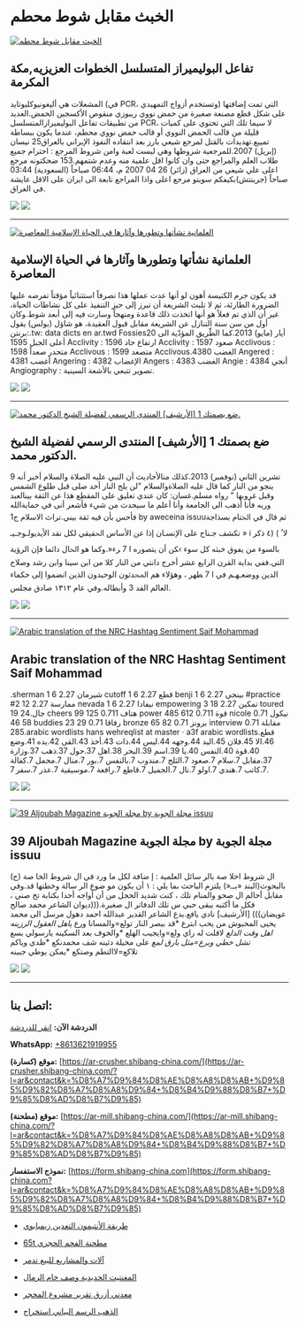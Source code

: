 # الخبث مقابل شوط محطم

<a href="https://swt.shibang-china.com/?l=ar&img&k=%D8%A7%D9%84%D8%AE%D8%A8%D8%AB+%D9%85%D9%82%D8%A7%D8%A8%D9%84+%D8%B4%D9%88%D8%B7+%D9%85%D8%AD%D8%B7%D9%85" target="_blank">![الخبث مقابل شوط محطم](http://static.shibang-china.com/all-800x300/831.jpg)</a>

## تفاعل البوليميراز المتسلسل الخطوات  العزيزيه,مكة المكرمة
المشعلات هي أليغونيوكليوتايد (في PCR، وتستخدم أزواج التمهيدي) التي تمت إضافتها على شكل قطع مصنعة صغيرة من حمض نووي ريبوزي منقوص الأكسجين الحمض.العديد من تطبيقات تفاعل البوليميرازالمتسلسل PCR، لا سيما تلك التي تحتوي على كميات قليلة من قالب الحمض النووي أو قالب حمض نووي محطم، عندما يكون ببساطة تمييع.تهديدات بالقتل لمرجع شيعي بارز بعد انتقاده النفوذ الإيراني بالعراق25 نيسان (إبريل) 2007.للمرجعية شروطها وهي ليست لعبة وامن شروط المرجع : احترام جميع طلاب العلم والمراجع حتى وان كانوا اقل علمية منه وعدم شتمهم.153 ضحكتونه مرجع اعلى علي شيعي من العراق (زائر) 26 04 2007 م، 06:44 صباحاً (السعودية) 03:44 صباحاً (جرينتش)بكيفكم سويتو مرجع اعلى واذا المراجع تابعة الى ايران على الاقل عايشة في العراق.


<a href="https://whatsapp.shibangsoft.com/WhatsApp.php" target="_blank" title="WhatsApp">![](http://static.shibang-china.com/icon/whatsapp.png)</a> <a href="https://swt.shibang-china.com/?l=ar&icon&k=%D8%A7%D9%84%D8%AE%D8%A8%D8%AB+%D9%85%D9%82%D8%A7%D8%A8%D9%84+%D8%B4%D9%88%D8%B7+%D9%85%D8%AD%D8%B7%D9%85" target="_blank">![](http://static.shibang-china.com/icon/chat-ar.png)</a>

---

<a href="https://swt.shibang-china.com/?l=ar&img&k=%D8%A7%D9%84%D8%AE%D8%A8%D8%AB+%D9%85%D9%82%D8%A7%D8%A8%D9%84+%D8%B4%D9%88%D8%B7+%D9%85%D8%AD%D8%B7%D9%85" target="_blank">![العلمانية نشأتها وتطورها وآثارها في الحياة الإسلامية المعاصرة](http://static.shibang-china.com/all-800x300/1018.jpg)</a>

## العلمانية نشأتها وتطورها وآثارها في الحياة الإسلامية المعاصرة
قد يكون جرم الكنيسة أهون لو أنها عدت عملها هذا تصرفاً استثنائياً مؤقتاً تفرضه عليها الضرورة الطارئة، ثم لا تلبث الشريعة أن تبرز إلى حيز التنفيذ على كل نشاطات الحياة، غير أن الذي تم فعلاً هو أنها اتخذت ذلك قاعدة ومنهجاً وسارت فيه إلى أبعد شوط.وكان أول من سن سنة التنازل عن الشريعة مقابل قبول العقيدة، هو شاؤل (بولس) يقول برنتن:.tw: data dicts en ar.twd Fossies20 أيار (مايو) 2013.كما الطّريق المؤدّية الى أعلى الجبل 1595 Acclivity : ارتفاع حاد 1596 Acclivity : صعود 1597 Acclivous : متحدر صعداً 1598 Acclivous : متصعد 1599 Acclivous.الغضب 4380 Angered : أغضب 4381 Angering : الإغضاب 4382 Angers : الغضب 4383 Angie : أنجي 4384 Angiography : تصوير تتبعي بالأشعة السينية.


<a href="https://whatsapp.shibangsoft.com/WhatsApp.php" target="_blank" title="WhatsApp">![](http://static.shibang-china.com/icon/whatsapp.png)</a> <a href="https://swt.shibang-china.com/?l=ar&icon&k=%D8%A7%D9%84%D8%AE%D8%A8%D8%AB+%D9%85%D9%82%D8%A7%D8%A8%D9%84+%D8%B4%D9%88%D8%B7+%D9%85%D8%AD%D8%B7%D9%85" target="_blank">![](http://static.shibang-china.com/icon/chat-ar.png)</a>

---

<a href="https://swt.shibang-china.com/?l=ar&img&k=%D8%A7%D9%84%D8%AE%D8%A8%D8%AB+%D9%85%D9%82%D8%A7%D8%A8%D9%84+%D8%B4%D9%88%D8%B7+%D9%85%D8%AD%D8%B7%D9%85" target="_blank">![ضع بصمتك 1 [الأرشيف] المنتدى الرسمي لفضيلة الشيخ الدكتور محمد.](http://static.shibang-china.com/all-800x300/809.jpg)</a>

## ضع بصمتك 1 [الأرشيف] المنتدى الرسمي لفضيلة الشيخ الدكتور محمد.
9 تشرين الثاني (نوفمبر) 2013.كذلك منالأحاديث أن النبي عليه الصلاة والسلام أخبر أنه ينجو من النار كما قال عليه الصلاةوالسلام &quot;لن يلج النار أحد صلى قبل طلوع الشمس وقبل غروبها &quot; رواه مسلم.غسان: كان عندي تعليق على المقطع هذا عن الثقة بينالعبد وربه فأنا أذهب الى الجامعة وأنا أعلم ما سيحدث من شيء فأشعر أنى في حمايةالله فأحس بأن فيه ثقة بيني.تراث الاسلام ج1 by aweceina issuuﺛﻢ ﻗﺎل ﻓﻲ اﳋﺘﺎم ﺑﺴﺬاﺟﺔ ﺗﻜﺸﻒ ﺟـﻨﺎح ﻋﻠﻰ اﻹﻧﺴـﺎن إذا ﻋﻦ اﻷﺳﺎس اﳊﻘﻴﻘﻲ ﻟﻜﻞ ﻧﻘﺪ اﻷﻳﺪﻳﻮﻟـﻮﺟـﻴـ » i ﻻ ُ ) (٤ ذﻛﺮ ﺑﺎﻟﺴﻮء ﻣﻦ ﻳﻔﻮق ﺧﺒﺜﻪ ﻛﻞ ﺳﻮء ›ﻜﻦ أن ﻳﺘﺼﻮره ا 7 ﺮء«.وﻛﻤﺎ ﻫﻮ اﳊﺎل داﺋﻤﺎ ﻓﺈن اﻟﺮؤﻳﺔ اﻟﺘﻲ.ﻓﻔﻲ ﺑﺪاﻳﺔ اﻟﻘﺮن اﻟﺮاﺑﻊ ﻋﺸﺮ أﺧﺮج داﻧﺘﻲ ﻣﻦ اﻟﻨﺎر ﻛﻼ ﻣﻦ اﺑﻦ ﺳﻴﻨﺎ واﺑﻦ رﺷﺪ وﺻﻼح اﻟﺪﻳﻦ ووﺿﻌـﻬـﻢ ﻓﻲ ا 7 ﻄﻬﺮ ، وﻫﺆﻻء ﻫﻢ اﶈﺪﺛﻮن اﻟﻮﺣﻴﺪون اﻟﺬﻳﻦ اﻧﻀﻤﻮا إﻟﻰ ﺣﻜﻤﺎء اﻟﻌﺎﻟﻢ اﻟﻘﺪ 3 وأﺑﻄﺎﻟﻪ.وﻓﻲ ﻋﺎم ١٣١٢ ﺻﺎدق ﻣﺠﻠﺲ.


<a href="https://whatsapp.shibangsoft.com/WhatsApp.php" target="_blank" title="WhatsApp">![](http://static.shibang-china.com/icon/whatsapp.png)</a> <a href="https://swt.shibang-china.com/?l=ar&icon&k=%D8%A7%D9%84%D8%AE%D8%A8%D8%AB+%D9%85%D9%82%D8%A7%D8%A8%D9%84+%D8%B4%D9%88%D8%B7+%D9%85%D8%AD%D8%B7%D9%85" target="_blank">![](http://static.shibang-china.com/icon/chat-ar.png)</a>

---

<a href="https://swt.shibang-china.com/?l=ar&img&k=%D8%A7%D9%84%D8%AE%D8%A8%D8%AB+%D9%85%D9%82%D8%A7%D8%A8%D9%84+%D8%B4%D9%88%D8%B7+%D9%85%D8%AD%D8%B7%D9%85" target="_blank">![Arabic translation of the NRC Hashtag Sentiment Saif Mohammad](http://static.shibang-china.com/all-800x300/402.jpg)</a>

## Arabic translation of the NRC Hashtag Sentiment Saif Mohammad
.sherman شيرمان 2.27 6 1 cutoff قطع 2.27 6 1 benji بينجي 2.27 6 1 #practice #ممارسة 2.27 12 2 nevada نيفادا 2.27 6 1 empowering تمكين 2.27 18 3 toured جال.24 19 cheers هتاف 0.711 125 99 power قوة 0.711 612 485 nicole نيكول 0.71 58 46 buddies رفاقا 0.71 29 23 bronze برونز 0.71 82 65 interview مقابلة 0.71 285.arabic wordlists hans wehreqlist at master · a3f arabic wordlists.قطع 46.الا 45.فلان 45.اليد 44.وجھه 44.ليس 44.ذات 43.أخذ 43.القى 42.يده 41.وضع 40.قوة 40.النفس 40.يا 39.اسم 39.البحر 38.اھل 37.حول 37.ذھب 37.وزارة 37.مقابل 7.سلام 7.صعود 7.الثلج 7.مندوب 7.بالنفس 7.بور 7.منال 7.محمل 7.كفالة 7.كاتب 7.ھندي 7.اولو 7.نال 7.الجميل 7.قاطع 7.رافعة 7.موسيقية 7.عذر 7.سفر 7.


<a href="https://whatsapp.shibangsoft.com/WhatsApp.php" target="_blank" title="WhatsApp">![](http://static.shibang-china.com/icon/whatsapp.png)</a> <a href="https://swt.shibang-china.com/?l=ar&icon&k=%D8%A7%D9%84%D8%AE%D8%A8%D8%AB+%D9%85%D9%82%D8%A7%D8%A8%D9%84+%D8%B4%D9%88%D8%B7+%D9%85%D8%AD%D8%B7%D9%85" target="_blank">![](http://static.shibang-china.com/icon/chat-ar.png)</a>

---

<a href="https://swt.shibang-china.com/?l=ar&img&k=%D8%A7%D9%84%D8%AE%D8%A8%D8%AB+%D9%85%D9%82%D8%A7%D8%A8%D9%84+%D8%B4%D9%88%D8%B7+%D9%85%D8%AD%D8%B7%D9%85" target="_blank">![39 Aljoubah Magazine مجلة الجوبة by مجلة الجوبة issuu](http://static.shibang-china.com/all-800x300/77.jpg)</a>

## 39 Aljoubah Magazine مجلة الجوبة by مجلة الجوبة issuu
(ج) ال شروط اخلا صة بالر سائل العلمية : إ ضافة لكل ما ورد في ال شروط الخا صة بالبحوث(البند «بــ«) يلتزم الباحث بما يلي : ١ أن يكون مو ضوع الر سالة وخطتها قد.وفي مقابل أحالم ال صحو والمنام تلك ، كنت شديد الخجل من أن أواجه أحدا بكتابة تخ صني ، فكل ما أكتبه يبقى حبي س تلك الدفاتر ال صغيرة.(((ديوان الشاعر محمد صالح عويضان))) [الأرشيف] نادي يافع.بدع الشاعر القدير عبدالله احمد دهول مرسل الى محمد يحيى المحبوش من يحب ابترع *قد ببصر النار تولع=والمسانا ورع *ياهل العقول الرزينه اهل وقت الدلع* لاقلت له راي ولع=وايجيب الهلع *والخوف بعد السكينه يارسولي بسع *تشل خطي وبرع=مثل بارق لمع* على مخيلة دثينه شف محمدنكع *ظدي وياكم تلاكع=لاالتطم وصتكع *يمكن يوطي جبينه


<a href="https://whatsapp.shibangsoft.com/WhatsApp.php" target="_blank" title="WhatsApp">![](http://static.shibang-china.com/icon/whatsapp.png)</a> <a href="https://swt.shibang-china.com/?l=ar&icon&k=%D8%A7%D9%84%D8%AE%D8%A8%D8%AB+%D9%85%D9%82%D8%A7%D8%A8%D9%84+%D8%B4%D9%88%D8%B7+%D9%85%D8%AD%D8%B7%D9%85" target="_blank">![](http://static.shibang-china.com/icon/chat-ar.png)</a>

---
## اتصل بنا:

**الدردشة الآن:** [انقر للدردشة](https://swt.shibang-china.com?l=ar&contact&k=%D8%A7%D9%84%D8%AE%D8%A8%D8%AB+%D9%85%D9%82%D8%A7%D8%A8%D9%84+%D8%B4%D9%88%D8%B7+%D9%85%D8%AD%D8%B7%D9%85)

**WhatsApp:**  [+8613621919955](https://whatsapp.shibangsoft.com/WhatsApp.php)

**موقع (كسارة):** [https://ar-crusher.shibang-china.com/](https://ar-crusher.shibang-china.com/?l=ar&contact&k=%D8%A7%D9%84%D8%AE%D8%A8%D8%AB+%D9%85%D9%82%D8%A7%D8%A8%D9%84+%D8%B4%D9%88%D8%B7+%D9%85%D8%AD%D8%B7%D9%85)

**موقع (مطحنة):** [https://ar-mill.shibang-china.com/](https://ar-mill.shibang-china.com/?l=ar&contact&k=%D8%A7%D9%84%D8%AE%D8%A8%D8%AB+%D9%85%D9%82%D8%A7%D8%A8%D9%84+%D8%B4%D9%88%D8%B7+%D9%85%D8%AD%D8%B7%D9%85)

**نموذج الاستفسار:** [https://form.shibang-china.com](https://form.shibang-china.com?l=ar&contact&k=%D8%A7%D9%84%D8%AE%D8%A8%D8%AB+%D9%85%D9%82%D8%A7%D8%A8%D9%84+%D8%B4%D9%88%D8%B7+%D9%85%D8%AD%D8%B7%D9%85)

* [طريقة الأنتيمون التعدين زيمبابوي](../30/%D8%B7%D8%B1%D9%8A%D9%82%D8%A9%20%D8%A7%D9%84%D8%A3%D9%86%D8%AA%D9%8A%D9%85%D9%88%D9%86%20%D8%A7%D9%84%D8%AA%D8%B9%D8%AF%D9%8A%D9%86%20%D8%B2%D9%8A%D9%85%D8%A8%D8%A7%D8%A8%D9%88%D9%8A.md)

* [65t مطحنة الفحم الحجري](../28/65t%20%D9%85%D8%B7%D8%AD%D9%86%D8%A9%20%D8%A7%D9%84%D9%81%D8%AD%D9%85%20%D8%A7%D9%84%D8%AD%D8%AC%D8%B1%D9%8A.md)

* [آلات والمشاريع للبيع تدمر](../30/%D8%A2%D9%84%D8%A7%D8%AA%20%D9%88%D8%A7%D9%84%D9%85%D8%B4%D8%A7%D8%B1%D9%8A%D8%B9%20%D9%84%D9%84%D8%A8%D9%8A%D8%B9%20%D8%AA%D8%AF%D9%85%D8%B1.md)

* [المغنتيت الحديدية وصف خام الرمال](../27/%D8%A7%D9%84%D9%85%D8%BA%D9%86%D8%AA%D9%8A%D8%AA%20%D8%A7%D9%84%D8%AD%D8%AF%D9%8A%D8%AF%D9%8A%D8%A9%20%D9%88%D8%B5%D9%81%20%D8%AE%D8%A7%D9%85%20%D8%A7%D9%84%D8%B1%D9%85%D8%A7%D9%84.md)

* [معدني أزرق تقرير مشروع المحجر](../26/%D9%85%D8%B9%D8%AF%D9%86%D9%8A%20%D8%A3%D8%B2%D8%B1%D9%82%20%D8%AA%D9%82%D8%B1%D9%8A%D8%B1%20%D9%85%D8%B4%D8%B1%D9%88%D8%B9%20%D8%A7%D9%84%D9%85%D8%AD%D8%AC%D8%B1.md)

* [الذهب الرسم البياني استخراج](../26/%D8%A7%D9%84%D8%B0%D9%87%D8%A8%20%D8%A7%D9%84%D8%B1%D8%B3%D9%85%20%D8%A7%D9%84%D8%A8%D9%8A%D8%A7%D9%86%D9%8A%20%D8%A7%D8%B3%D8%AA%D8%AE%D8%B1%D8%A7%D8%AC.md)